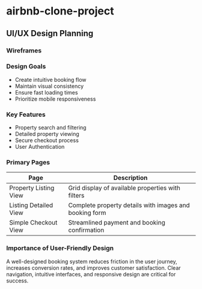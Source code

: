 # airbnb-clone-project
## UI/UX Design Planning

### Wireframes
### Design Goals
- Create intuitive booking flow
- Maintain visual consistency
- Ensure fast loading times
- Prioritize mobile responsiveness
### Key Features
- Property search and filtering
- Detailed property viewing
- Secure checkout process
- User Authentication
### Primary Pages
| Page | Description |
| ----------- | ----------- |
| Property Listing View | Grid display of available properties with filters |
| Listing Detailed View | Complete property details with images and booking form |
| Simple Checkout View | Streamlined payment and booking confirmation
### Importance of User-Friendly Design
A well-designed booking system reduces friction in the user journey, increases conversion rates, and improves customer satisfaction. Clear navigation, intuitive interfaces, and responsive design are critical for success.
